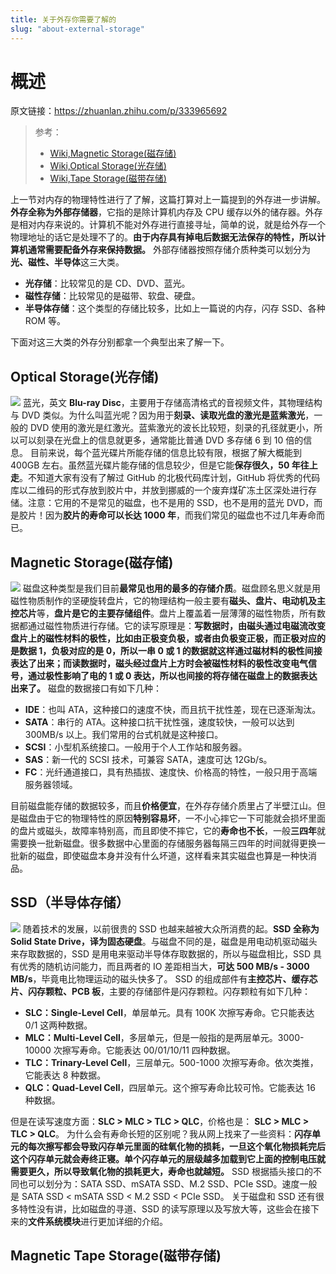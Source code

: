 ```yaml
---
title: 关于外存你需要了解的
slug: "about-external-storage"
---
```


# 概述

原文链接：<https://zhuanlan.zhihu.com/p/333965692>

> 参考：
>
> - [Wiki,Magnetic Storage(磁存储)](https://en.wikipedia.org/wiki/Magnetic_storage)
> - [Wiki,Optical Storage(光存储)](https://en.wikipedia.org/wiki/Optical_storage)
> - [Wiki,Tape Storage(磁带存储)](https://en.wikipedia.org/wiki/Magnetic_tape_data_storage)

上一节对内存的物理特性进行了了解，这篇打算对上一篇提到的外存进一步讲解。
**外存全称为外部存储器**，它指的是除计算机内存及 CPU 缓存以外的储存器。外存是相对内存来说的。计算机不能对外存进行直接寻址，简单的说，就是给外存一个物理地址的话它是处理不了的。**由于内存具有掉电后数据无法保存的特性，所以计算机通常需要配备外存来保持数据。**
外部存储器按照存储介质种类可以划分为**光、磁性、半导体**这三大类。

- **光存储**：比较常见的是 CD、DVD、蓝光。
- **磁性存储**：比较常见的是磁带、软盘、硬盘。
- **半导体存储**：这个类型的存储比较多，比如上一篇说的内存，闪存 SSD、各种 ROM 等。

下面对这三大类的外存分别都拿一个典型出来了解一下。

## Optical Storage(光存储)

![](https://notes-learning.oss-cn-beijing.aliyuncs.com/rcmzws/1625452479311-3b0d7cc2-2eed-4516-81dc-93e6f6933295.jpg)
蓝光，英文 **Blu-ray Disc**，主要用于存储高清格式的音视频文件，其物理结构与 DVD 类似。为什么叫蓝光呢？因为用于**刻录、读取光盘的激光是蓝紫激光**，一般的 DVD 使用的激光是红激光。蓝紫激光的波长比较短，刻录的孔径就更小，所以可以刻录在光盘上的信息就更多，通常能比普通 DVD 多存储 6 到 10 倍的信息。
目前来说，每个蓝光碟片所能存储的信息比较有限，根据了解大概能到 400GB 左右。虽然蓝光碟片能存储的信息较少，但是它能**保存很久，50 年往上走**。不知道大家有没有了解过 GitHub 的北极代码库计划，GitHub 将优秀的代码库以二维码的形式存放到胶片中，并放到挪威的一个废弃煤矿冻土区深处进行存储。注意：它用的不是常见的磁盘，也不是用的 SSD，也不是用的蓝光 DVD，而是胶片！因为**胶片的寿命可以长达 1000 年**，而我们常见的磁盘也不过几年寿命而已。

## Magnetic Storage(磁存储)

![](https://notes-learning.oss-cn-beijing.aliyuncs.com/rcmzws/1625452479450-98dd8455-c2a8-4490-b197-6040f5c1248e.jpeg)
磁盘这种类型是我们目前**最常见也用的最多的存储介质**。磁盘顾名思义就是用磁性物质制作的坚硬旋转盘片，它的物理结构一般主要有**磁头、盘片、电动机及主控芯片**等，**盘片是它的主要存储组件**。盘片上覆盖着一层薄薄的磁性物质，所有数据都通过磁性物质进行存储。它的读写原理是：**写数据时，由磁头通过电磁流改变盘片上的磁性材料的极性，比如由正极变负极，或者由负极变正极，而正极对应的是数据 1，负极对应的是 0，所以一串 0 或 1 的数据就这样通过磁材料的极性间接表达了出来；而读数据时，磁头经过盘片上方时会被磁性材料的极性改变电气信号，通过极性影响了电的 1 或 0 表达，所以也间接的将存储在磁盘上的数据表达出来了。**
磁盘的数据接口有如下几种：

- **IDE**：也叫 ATA，这种接口的速度不快，而且抗干扰性差，现在已逐渐淘汰。
- **SATA**：串行的 ATA。这种接口抗干扰性强，速度较快，一般可以达到 300MB/s 以上。我们常用的台式机就是这种接口。
- **SCSI**：小型机系统接口。一般用于个人工作站和服务器。
- **SAS**：新一代的 SCSI 技术，可兼容 SATA，速度可达 12Gb/s。
- **FC**：光纤通道接口，具有热插拔、速度快、价格高的特性，一般只用于高端服务器领域。

目前磁盘能存储的数据较多，而且**价格便宜**，在外存存储介质里占了半壁江山。但是磁盘由于它的物理特性的原因**特别容易坏**，一不小心摔它一下可能就会损坏里面的盘片或磁头，故障率特别高，而且即使不摔它，它的**寿命也不长**，一般**三四年**就需要换一批新磁盘。很多数据中心里面的存储服务器每隔三四年的时间就得更换一批新的磁盘，即使磁盘本身并没有什么坏道，这样看来其实磁盘也算是一种快消品。

## SSD（半导体存储）

![](https://notes-learning.oss-cn-beijing.aliyuncs.com/rcmzws/1625452479259-716e1a53-7f56-4e64-b509-942b5e28b21b.jpeg)
随着技术的发展，以前很贵的 SSD 也越来越被大众所消费的起。**SSD 全称为 Solid State Drive，译为固态硬盘**。与磁盘不同的是，磁盘是用电动机驱动磁头来存取数据的，SSD 是用电来驱动半导体存取数据的，所以与磁盘相比，SSD 具有优秀的随机访问能力，而且两者的 IO 差距相当大，**可达 500 MB/s - 3000 MB/s**，毕竟电比物理运动的磁头快多了。
SSD 的组成部件有**主控芯片、缓存芯片、闪存颗粒、PCB 板**，主要的存储部件是闪存颗粒。闪存颗粒有如下几种：

- **SLC：Single-Level Cell**，单层单元。具有 100K 次擦写寿命。它只能表达 0/1 这两种数据。
- **MLC：Multi-Level Cell**，多层单元，但是一般指的是两层单元。3000-10000 次擦写寿命。它能表达 00/01/10/11 四种数据。
- **TLC：Trinary-Level Cell**，三层单元。500-1000 次擦写寿命。依次类推，它能表达 8 种数据。
- **QLC：Quad-Level Cell**，四层单元。这个擦写寿命比较可怜。它能表达 16 种数据。

但是在读写速度方面：**SLC > MLC > TLC > QLC**，价格也是： **SLC > MLC > TLC > QLC**。
为什么会有寿命长短的区别呢？我从网上找来了一些资料：**闪存单元的每次擦写都会导致闪存单元里面的硅氧化物的损耗，一旦这个氧化物损耗完后这个闪存单元就会寿终正寝。单个闪存单元的层级越多加载到它上面的控制电压就需要更久，所以导致氧化物的损耗更大，寿命也就越短。**
SSD 根据插头接口的不同也可以划分为：SATA SSD、mSATA SSD、M.2 SSD、PCIe SSD。速度一般是 SATA SSD < mSATA SSD < M.2 SSD < PCIe SSD。
关于磁盘和 SSD 还有很多特性没有讲，比如磁盘的寻道、SSD 的读写原理以及写放大等，这些会在接下来的**文件系统模块**进行更加详细的介绍。

## Magnetic Tape Storage(磁带存储)
